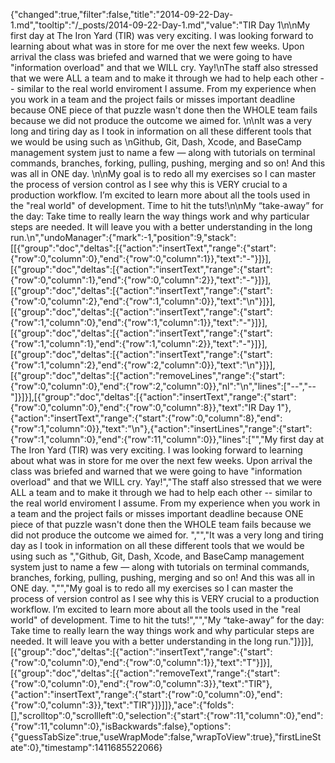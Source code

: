 {"changed":true,"filter":false,"title":"2014-09-22-Day-1.md","tooltip":"/_posts/2014-09-22-Day-1.md","value":"TIR Day 1\n\nMy first day at The Iron Yard (TIR) was very exciting. I was looking forward to learning about what was in store for me over the next few weeks. Upon arrival the class was briefed and warned that we were going to have \"information overload\" and that we WILL cry. Yay!\nThe staff also stressed that we were ALL a team and to make it through we had to help each other -- similar to the real world enviroment I assume. From my experience when you work in a team and the project fails or misses important deadline because ONE piece of that puzzle wasn't done then the WHOLE  team fails because we did not produce the outcome we aimed for. \n\nIt was a very long and tiring day as I took in information on all these different tools that we would be using such as \nGithub, Git, Dash, Xcode, and BaseCamp management system just to name a few — along with tutorials on terminal commands, branches, forking, pulling, pushing, merging and so on! And this was all in ONE day. \n\nMy goal is to redo all my exercises so I can master the process of version control as I see why this is VERY crucial to a production workflow. I’m excited to learn more about all the tools used in the \"real world\" of development. Time to hit the tuts!\n\nMy “take-away” for the day: Take time to really learn the way things work and why particular steps are needed. It will leave you with a better understanding in the long run.\n","undoManager":{"mark":-1,"position":9,"stack":[[{"group":"doc","deltas":[{"action":"insertText","range":{"start":{"row":0,"column":0},"end":{"row":0,"column":1}},"text":"-"}]}],[{"group":"doc","deltas":[{"action":"insertText","range":{"start":{"row":0,"column":1},"end":{"row":0,"column":2}},"text":"-"}]}],[{"group":"doc","deltas":[{"action":"insertText","range":{"start":{"row":0,"column":2},"end":{"row":1,"column":0}},"text":"\n"}]}],[{"group":"doc","deltas":[{"action":"insertText","range":{"start":{"row":1,"column":0},"end":{"row":1,"column":1}},"text":"-"}]}],[{"group":"doc","deltas":[{"action":"insertText","range":{"start":{"row":1,"column":1},"end":{"row":1,"column":2}},"text":"-"}]}],[{"group":"doc","deltas":[{"action":"insertText","range":{"start":{"row":1,"column":2},"end":{"row":2,"column":0}},"text":"\n"}]}],[{"group":"doc","deltas":[{"action":"removeLines","range":{"start":{"row":0,"column":0},"end":{"row":2,"column":0}},"nl":"\n","lines":["--","--"]}]}],[{"group":"doc","deltas":[{"action":"insertText","range":{"start":{"row":0,"column":0},"end":{"row":0,"column":8}},"text":"IR Day 1"},{"action":"insertText","range":{"start":{"row":0,"column":8},"end":{"row":1,"column":0}},"text":"\n"},{"action":"insertLines","range":{"start":{"row":1,"column":0},"end":{"row":11,"column":0}},"lines":["","My first day at The Iron Yard (TIR) was very exciting. I was looking forward to learning about what was in store for me over the next few weeks. Upon arrival the class was briefed and warned that we were going to have \"information overload\" and that we WILL cry. Yay!","The staff also stressed that we were ALL a team and to make it through we had to help each other -- similar to the real world enviroment I assume. From my experience when you work in a team and the project fails or misses important deadline because ONE piece of that puzzle wasn't done then the WHOLE  team fails because we did not produce the outcome we aimed for. ","","It was a very long and tiring day as I took in information on all these different tools that we would be using such as ","Github, Git, Dash, Xcode, and BaseCamp management system just to name a few — along with tutorials on terminal commands, branches, forking, pulling, pushing, merging and so on! And this was all in ONE day. ","","My goal is to redo all my exercises so I can master the process of version control as I see why this is VERY crucial to a production workflow. I’m excited to learn more about all the tools used in the \"real world\" of development. Time to hit the tuts!","","My “take-away” for the day: Take time to really learn the way things work and why particular steps are needed. It will leave you with a better understanding in the long run."]}]}],[{"group":"doc","deltas":[{"action":"insertText","range":{"start":{"row":0,"column":0},"end":{"row":0,"column":1}},"text":"T"}]}],[{"group":"doc","deltas":[{"action":"removeText","range":{"start":{"row":0,"column":0},"end":{"row":0,"column":3}},"text":"TIR"},{"action":"insertText","range":{"start":{"row":0,"column":0},"end":{"row":0,"column":3}},"text":"TIR"}]}]]},"ace":{"folds":[],"scrolltop":0,"scrollleft":0,"selection":{"start":{"row":11,"column":0},"end":{"row":11,"column":0},"isBackwards":false},"options":{"guessTabSize":true,"useWrapMode":false,"wrapToView":true},"firstLineState":0},"timestamp":1411685522066}